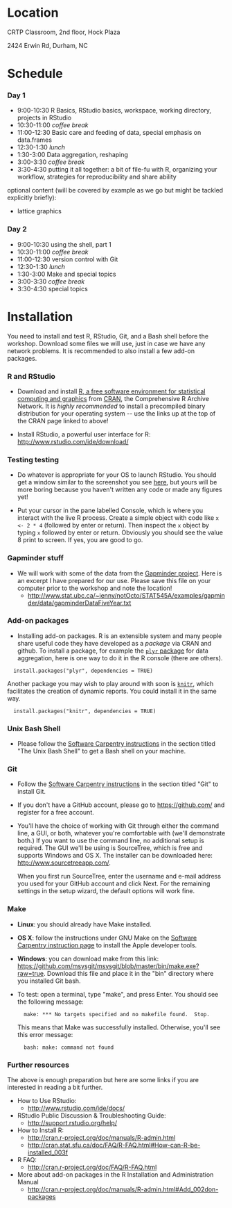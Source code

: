 <a id="location"></a> Location
==============================

CRTP Classroom, 2nd floor, Hock Plaza

2424 Erwin Rd, Durham, NC

<a id="schedule"></a> Schedule
==============================

### Day 1

* 9:00-10:30 R Basics, RStudio basics, workspace, working directory, projects in RStudio
* 10:30-11:00 *coffee break*
* 11:00-12:30 Basic care and feeding of data, special emphasis on data.frames
* 12:30-1:30 *lunch*
* 1:30-3:00 Data aggregation, reshaping
* 3:00-3:30 *coffee break*
* 3:30-4:30 putting it all together: a bit of file-fu with R, organizing your workflow, strategies for 
    reproducibility and share ability

optional content (will be covered by example as we go but might be tackled explicitly briefly): 
* lattice graphics

### Day 2

* 9:00-10:30 using the shell, part 1
* 10:30-11:00 *coffee break*
* 11:00-12:30 version control with Git
* 12:30-1:30 *lunch*
* 1:30-3:00 Make and special topics
* 3:00-3:30 *coffee break*
* 3:30-4:30 special topics


<a id="install"></a> Installation
=================================

You need to install and test R, RStudio, Git, and a Bash shell before the workshop. Download some files 
we will use, just in case we have any network problems. It is recommended to also install a few 
add-on packages.

### R and RStudio

* Download and install [R, a free software environment for statistical computing and graphics](http://www.r-project.org) from [CRAN](http://cran.rstudio.com), the Comprehensive R Archive Network. It is _highly recommended_ to install a precompiled binary distribution for your operating system -- use the links up at the top of the CRAN page linked to above!

* Install RStudio, a powerful user interface for R: <http://www.rstudio.com/ide/download/>

### Testing testing

* Do whatever is appropriate for your OS to launch RStudio. You should get a window similar to the screenshot you see [here](http://www.rstudio.com/ide/), but yours will be more boring because you haven't written any code or made any figures yet!

* Put your cursor in the pane labelled Console, which is where you interact with the live R process. Create a simple object with code like `x <- 2 * 4` (followed by enter or return). Then inspect the `x` object by typing `x` followed by enter or return. Obviously you should see the value 8 print to screen. If yes, you are good to go.

### Gapminder stuff

* We will work with some of the data from the [Gapminder project](http://www.gapminder.org). Here is an excerpt I have prepared for our use. Please save this file on your computer prior to the workshop and note the location!
  - <http://www.stat.ubc.ca/~jenny/notOcto/STAT545A/examples/gapminder/data/gapminderDataFiveYear.txt>

### Add-on packages

* Installing add-on packages. R is an extensible system and many people share useful code they have developed as a _package_ via CRAN and github. To install a package, for example the [`plyr` package](http://plyr.had.co.nz) for data aggregation, here is one way to do it in the R console (there are others).

```
  install.packages("plyr", dependencies = TRUE)
```
Another package you may wish to play around with soon is [`knitr`](http://yihui.name/knitr/), which facilitates the creation of dynamic reports. You could install it in the same way.
```
  install.packages("knitr", dependencies = TRUE)
```

### Unix Bash Shell

* Please follow the [Software Carpentry instructions](http://software-carpentry.org/bootcamps/setup.html) 
    in the section titled "The Unix Bash Shell" to get a Bash shell on your machine.


### Git

* Follow the [Software Carpentry instructions](http://software-carpentry.org/bootcamps/setup.html) 
in the section titled "Git" to install Git.

* If you don't have a GitHub account, please go to <https://github.com/> and register for a free account.

* You'll have the choice of working with Git through either the command line, a GUI, or both, whatever 
you're comfortable with (we'll demonstrate both.) If you want to use the command line, no additional 
setup is required. The GUI we'll be using is SourceTree, which is free and supports Windows and OS X. The 
installer can be downloaded here: <http://www.sourcetreeapp.com/>. 

    When you first run SourceTree, enter the username and e-mail address you used for your GitHub account 
and 
click Next. For the remaining settings in the setup wizard, the default options will work fine.


### Make

* **Linux**: you should already have Make installed.

* **OS X**: follow the instructions under GNU Make on the 
    [Software Carpentry instruction page](http://software-carpentry.org/bootcamps/setup.html)
    to install the Apple developer tools.

* **Windows**: you can download make from this link:
    <https://github.com/msysgit/msysgit/blob/master/bin/make.exe?raw=true>.
    Download this file and place it in the "bin" directory where you installed
    Git bash.

* To test: open a terminal, type "make", and press Enter. You should see 
    the following message:

        make: *** No targets specified and no makefile found.  Stop.

    This means that Make was successfully installed. Otherwise, you'll see this
    error message:

        bash: make: command not found


### Further resources

The above is enough preparation but here are some links if you are interested in reading a bit further.

* How to Use RStudio:
    - <http://www.rstudio.com/ide/docs/>
* RStudio Public Discussion & Troubleshooting Guide:
  - <http://support.rstudio.org/help/>
* How to Install R:
    - <http://cran.r-project.org/doc/manuals/R-admin.html>
    - <http://cran.stat.sfu.ca/doc/FAQ/R-FAQ.html#How-can-R-be-installed_003f>
* R FAQ:
    - <http://cran.r-project.org/doc/FAQ/R-FAQ.html>
* More about add-on packages in the R Installation and Administration Manual
     - <http://cran.r-project.org/doc/manuals/R-admin.html#Add_002don-packages>

     

<!-- Notes from an October 2012 workshop
  ["R carpentry - Finding Help"](../modules/r-carpentry-finding-help.html)
  (quite rough at this point) -->
  
<!-- we don't need this if we remove Q4c, right? -->
